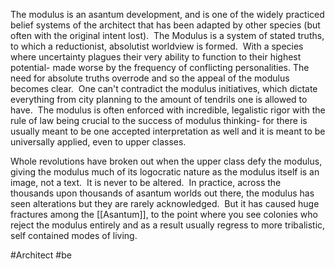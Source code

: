 
The modulus is an asantum development, and is one of the widely practiced belief systems of the architect that has been adapted by other species (but often with the original intent lost).  The Modulus is a system of stated truths, to which a reductionist, absolutist worldview is formed.  With a species where uncertainty plagues their very ability to function to their highest potential- made worse by the frequency of conflicting personalities. The need for absolute truths overrode and so the appeal of the modulus becomes clear.  One can't contradict the modulus initiatives, which dictate everything from city planning to the amount of tendrils one is allowed to have.  The modulus is often enforced with incredible, legalistic rigor with the rule of law being crucial to the success of modulus thinking- for there is usually meant to be one accepted interpretation as well and it is meant to be universally applied, even to upper classes.  

Whole revolutions have broken out when the upper class defy the modulus, giving the modulus much of its logocratic nature as the modulus itself is an image, not a text.  It is never to be altered.  In practice, across the thousands upon thousands of asantum worlds out there, the modulus has seen alterations but they are rarely acknowledged.  But it has caused huge fractures among the [[Asantum]], to the point where you see colonies who reject the modulus entirely and as a result usually regress to more tribalistic, self contained modes of living.

#Architect 
#be